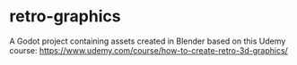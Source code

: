 # retro-graphics
A Godot project containing assets created in Blender based on this Udemy course: https://www.udemy.com/course/how-to-create-retro-3d-graphics/
